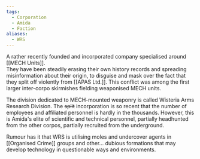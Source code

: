 ```yaml
---
tags:
  - Corporation
  - Amida
  - Faction
aliases:
  - WRS
---
```

A rather recently founded and incorporated company specialised around [[MECH Units]].  
They have been steadily erasing their own history records and spreading misinformation about their origin, to disguise and mask over the fact that they split off violently from [[APAS Ltd.]]. This conflict was among the first larger inter-corpo skirmishes fielding weaponised MECH units. 

The division dedicated to MECH-mounted weaponry is called Wisteria Arms Research Division. 
The ~~split~~ incorporation is so recent that the number of employees and affiliated personnel is hardly in the thousands. However, this is Amida's elite of scientific and technical personnel, partially headhunted from the other corpos, partially recruited from the underground. 

Rumour has it that WRS is utilising moles and undercover agents in [[Organised Crime]] groups and other... dubious formations that may develop technology in questionable ways and environments. 